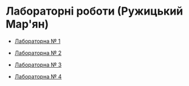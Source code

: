 # Лабораторні роботи (Ружицький Мар'ян)

* [Лабораторна № 1](https://github.com/Marianruzhyrskyi/DevLabs/tree/master/lab_1)

* [Лабораторна № 2](https://github.com/Marianruzhyrskyi/DevLabs/tree/master/lab_2)

* [Лабораторна № 3](https://github.com/Marianruzhyrskyi/DevLabs/tree/master/lab_3)

* [Лабораторна № 4](https://github.com/Marianruzhyrskyi/DevLabs/tree/master/lab_4)
